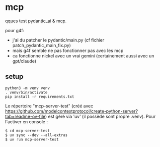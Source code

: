# mcp

qques test pydantic_ai & mcp.

pour g4f:

- j'ai du patcher le pydantic/main.py (cf fichier patch_pydantic_main_fix.py)
- mais g4f semble ne pas fonctionner pas avec les mcp
- ca fonctionne nickel avec un vrai gemini (certainement aussi avec un gpt/claude)


## setup

    python3 -m venv venv
    . venv/bin/activate
    pip install -r requirements.txt

Le répertoire "mcp-server-test" (créé avec https://github.com/modelcontextprotocol/create-python-server?tab=readme-ov-file) est géré via 'uv' (il possède sont propre .venv). Pour l'activer en console :

    $ cd mcp-server-test
    $ uv sync --dev --all-extras
    $ uv run mcp-server-test
